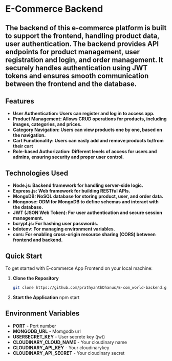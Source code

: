 # E-Commerce Backend

The backend of this e-commerce platform is built to support the frontend, handling product data, user authentication. The backend provides API endpoints for product management, user registration and login, and order management. It securely handles authentication using JWT tokens and ensures smooth communication between the frontend and the database.
---

## Features
- **User Authentication: Users can register and log in to access app.** 
- **Product Management: Allows CRUD operations for products, including images, categories, and prices.** 
- **Category Navigation: Users can view products one by one, based on the navigation.** 
- **Cart Functionality: Users can easly add and remove products to/from their cart** 
- **Role-based Authorization: Different levels of access for users and admins, ensuring security and proper user control.** 

## Technologies Used
- **Node.js: Backend framework for handling server-side logic.** 
- **Express.js: Web framework for building RESTful APIs.** 
- **MongoDB: NoSQL database for storing product, user, and order data.** 
- **Mongoose: ODM for MongoDB to define schemas and interact with the database.** 
- **JWT (JSON Web Token): For user authentication and secure session management.** 
- **bcrypt.js: For hashing user passwords.** 
- **bdotenv: For managing environment variables.** 
- **cors: For enabling cross-origin resource sharing (CORS) between frontend and backend.** 




## Quick Start

To get started with E-commerce  App Frontend on your local machine:

1. **Clone the Repository**  
   ```bash
   git clone https://github.com/prathyanthDhanus/E-com_world-backend.git

3. **Start the Application**
   npm start

## Environment Variables

-  **PORT** - Port number
-  **MONGODB_URL** - Momgodb url
- **USERSECRET_KEY** - User secrete key (jwt)
- **CLOUDINARY_CLOUD_NAME** - Your cloudinary name
- **CLOUDINARY_API_KEY** - Your cloudinarykey
- **CLOUDINARY_API_SECRET** - Your cloudinary secret 




